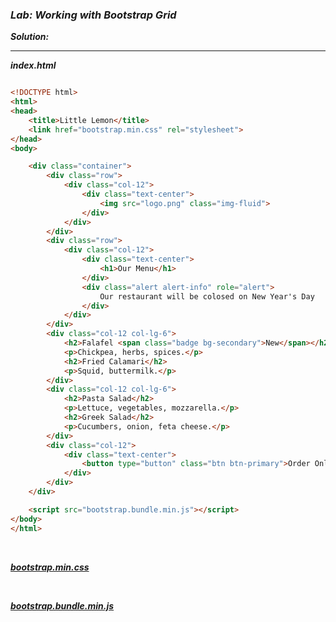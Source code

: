 ### ***Lab: Working with Bootstrap Grid***

***Solution:***

<hr>

***index.html***
```html

<!DOCTYPE html>
<html>
<head>
    <title>Little Lemon</title>
    <link href="bootstrap.min.css" rel="stylesheet">
</head>
<body>

    <div class="container">
        <div class="row">
            <div class="col-12">
                <div class="text-center">
                    <img src="logo.png" class="img-fluid">
                </div>
            </div>
        </div>
        <div class="row">
            <div class="col-12">
                <div class="text-center">
                    <h1>Our Menu</h1>
                </div>
                <div class="alert alert-info" role="alert">
                    Our restaurant will be colosed on New Year's Day
                </div>
            </div>
        </div>
        <div class="col-12 col-lg-6">
            <h2>Falafel <span class="badge bg-secondary">New</span></h2>
            <p>Chickpea, herbs, spices.</p>
            <h2>Fried Calamari</h2>
            <p>Squid, buttermilk.</p>
        </div>
        <div class="col-12 col-lg-6">
            <h2>Pasta Salad</h2>
            <p>Lettuce, vegetables, mozzarella.</p>
            <h2>Greek Salad</h2>
            <p>Cucumbers, onion, feta cheese.</p>
        </div>
        <div class="col-12">
            <div class="text-center">
                <button type="button" class="btn btn-primary">Order Online</button>
            </div>
        </div>
    </div>

    <script src="bootstrap.bundle.min.js"></script>
</body>
</html>

```

<br>

***[bootstrap.min.css](https://github.com/HimeshKohad/Meta_Front-End_Web_Developer_Certificate/blob/main/C-1%20:%20Introudction%20to%20Front-End%20Development/Week%203/files/Lab:%20Working%20with%20Bootstrap%20Grid%20bootstrap.min.css)***

<br>

***[bootstrap.bundle.min.js](https://github.com/HimeshKohad/Meta_Front-End_Web_Developer_Certificate/blob/main/C-1%20:%20Introudction%20to%20Front-End%20Development/Week%203/files/Lab:%20Working%20with%20Bootstrap%20Grid%20bootstrap.bundle.min.js)***
